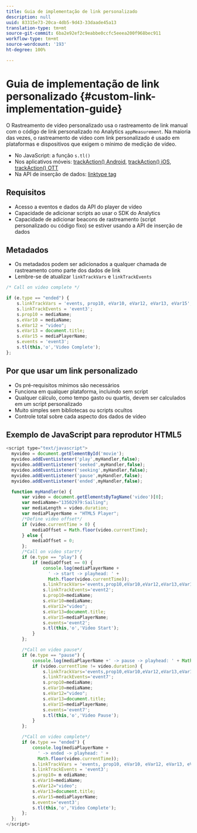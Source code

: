 ```yaml
---
title: Guia de implementação de link personalizado
description: null
uuid: 83315e73-20ca-4db5-9d43-33daade45a13
translation-type: tm+mt
source-git-commit: 6ba2e92ef2c9eabbe0ccfc5eeea200f968bec911
workflow-type: tm+mt
source-wordcount: '193'
ht-degree: 100%

---
```



# Guia de implementação de link personalizado {#custom-link-implementation-guide}

O Rastreamento de vídeo personalizado usa o rastreamento de link manual com o código de link personalizado no Analytics `appMeasurement`.
Na maioria das vezes, o rastreamento de vídeo com link personalizado é usado em plataformas e dispositivos que exigem o mínimo de medição de vídeo.

* No JavaScript: a função `s.tl()`
* Nos aplicativos móveis: [trackAction() Android](https://docs.adobe.com/content/help/pt-BR/mobile-services/android/analytics-android/actions.html), [trackAction() iOS](https://docs.adobe.com/content/help/pt-BR/mobile-services/ios/analytics-ios/actions.html), [trackAction() OTT](/help/sdk-implement/analytics-with-ott/track-app-actions.md)
* Na API de inserção de dados: [linktype tag](https://github.com/AdobeDocs/analytics-1.4-apis/blob/master/docs/data-insertion-api/reference/r_supported_tags.md)

## Requisitos

* Acesso a eventos e dados da API do player de vídeo
* Capacidade de adicionar scripts ao usar o SDK do Analytics
* Capacidade de adicionar beacons de rastreamento (script personalizado ou código fixo) se estiver usando a API de inserção de dados

## Metadados

* Os metadados podem ser adicionados a qualquer chamada de rastreamento como parte dos dados de link
* Lembre-se de atualizar `linkTrackVars` e `linkTrackEvents`

```javascript
/* Call on video complete */

if (e.type == "ended") {  
    s.linkTrackVars = 'events, prop10, eVar10, eVar12, eVar13, eVar15';
    s.linkTrackEvents = 'event3';
    s.prop10 = mediaName;
    s.eVar10 = mediaName;
    s.eVar12 = "video";
    s.eVar13 = document.title;
    s.eVar15 = mediaPlayerName;
    s.events = 'event3';
    s.tl(this,'o','Video Complete');
};
```

## Por que usar um link personalizado

* Os pré-requisitos mínimos são necessários
* Funciona em qualquer plataforma, incluindo sem script
* Qualquer cálculo, como tempo gasto ou quartis, devem ser calculados em um script personalizado
* Muito simples sem bibliotecas ou scripts ocultos
* Controle total sobre cada aspecto dos dados de vídeo

## Exemplo de JavaScript para reprodutor HTML5

```javascript
<script type="text/javascript">
  myvideo = document.getElementById('movie');
  myvideo.addEventListener('play',myHandler,false);
  myvideo.addEventListener('seeked',myHandler,false);
  myvideo.addEventListener('seeking',myHandler,false);
  myvideo.addEventListener('pause',myHandler,false);
  myvideo.addEventListener('ended',myHandler,false);

  function myHandler(e) {
      var video = document.getElementsByTagName('video')[0];
      var mediaName="13502979:Sailing";
      var mediaLength = video.duration;
      var mediaPlayerName = "HTML5 Player";
      /*Define video offset*/
      if (video.currentTime > 0) {
          mediaOffset = Math.floor(video.currentTime);
      } else {
          mediaOffset = 0;
      };
      /*Call on video start*/
      if (e.type == "play") {
          if (mediaOffset == 0) {
              console.log(mediaPlayerName +
                ' -> start -> playhead: ' +  
                Math.floor(video.currentTime));
              s.linkTrackVars='events,prop10,eVar10,eVar12,eVar13,eVar15';
              s.linkTrackEvents='event2';
              s.prop10=mediaName;
              s.eVar10=mediaName;
              s.eVar12="video";
              s.eVar13=document.title;
              s.eVar15=mediaPlayerName;
              s.events='event2';
              s.tl(this,'o','Video Start');
          }
      };

      /*Call on video pause*/
      if (e.type == "pause") {
          console.log(mediaPlayerName +' -> pause -> playhead: ' + Math.floor(video.currentTime));
          if (video.currentTime != video.duration) {
              s.linkTrackVars='events,prop10,eVar10,eVar12,eVar13,eVar15';
              s.linkTrackEvents='event7';
              s.prop10=mediaName;
              s.eVar10=mediaName;
              s.eVar12="video";
              s.eVar13=document.title;
              s.eVar15=mediaPlayerName;
              s.events='event7';
              s.tl(this,'o','Video Pause');
          }
      };

      /*Call on video complete*/
      if (e.type == "ended") {
          console.log(mediaPlayerName +
            ' -> ended -> playhead: ' +
            Math.floor(video.currentTime));
          s.linkTrackVars = 'events, prop10, eVar10, eVar12, eVar13, eVar15';
          s.linkTrackEvents = 'event3';
          s.prop10= m ediaName;
          s.eVar10=mediaName;
          s.eVar12="video";
          s.eVar13=document.title;
          s.eVar15=mediaPlayerName;
          s.events='event3';
          s.tl(this,'o','Video Complete');
      };
  };
</script>
```
